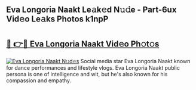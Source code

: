 ## Eva Longoria Naakt Le𝚊k𝚎d N𝚞𝚍e - Part-6ux Vid𝚎o Le𝚊ks Photos k1npP

# <h2><a href="http://fbaru8.evod.top/?m=Eva+Longoria+Naakt">🔗 👉🔴 Eva Longoria Naakt Vid𝚎o Ph𝚘t𝚘s</a></h2>

[![Eva Longoria Naakt N𝚞d𝚎s](https://i.imgur.com/8V9OHl7.gif)](http://fbaru8.evod.top/?m=Eva+Longoria+Naakt)
Social media star Eva Longoria Naakt known for dance performances and lifestyle vlogs. Eva Longoria Naakt public persona is one of intelligence and wit, but he's also known for his compassion and empathy. 
